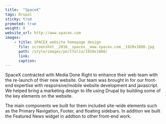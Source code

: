 ```yaml
---
title:  "SpaceX"
tags: Drupal
sticky: true
promoted: true
weight: 0
website_url: http://www.spacex.com
images:
    - title: SPACEX website homepage design
      file: screenshot__2016__spacex__www.spacex.com__1920x1080.jpg
      path: /style/images/portfolio/1920x1080/
      link:
      caption:
---
```


SpaceX contracted with Media Done Right to enhance their web team with the re-launch of thier new website. Our team was brought in for our front-end expertise with responsive/mobile website development and javascript. We helped bring a marketing design to life using Drupal by building some of the key elements on the website.

The main components we built for them included site-wide elements such as the Primary Navigation, Footer, and floating sidebars. In addition we built the Featured News widget in addtion to other front-end work.
